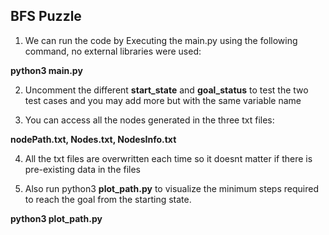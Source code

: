 ## BFS Puzzle

1. We can run the code by Executing the main.py using the following command, no external libraries were used:

**python3 main.py**

2. Uncomment the different **start_state** and **goal_status** to test the two test cases and you may add more but with the same variable name

3. You can access all the nodes generated in the three txt files:

**nodePath.txt, Nodes.txt, NodesInfo.txt**

4. All the txt files are overwritten each time so it doesnt matter if there is pre-existing data in the files

5. Also run python3 **plot_path.py** to visualize the minimum steps required to reach the goal from the starting state.

**python3 plot_path.py**
